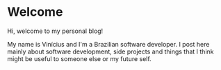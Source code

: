 ---
---

# Welcome

Hi, welcome to my personal blog!

My name is Vinícius and I'm a Brazilian software developer. I post here mainly
about software development, side projects and things that I think might be
useful to someone else or my future self.

‎ 

‎ 

‎ 

‎ 
